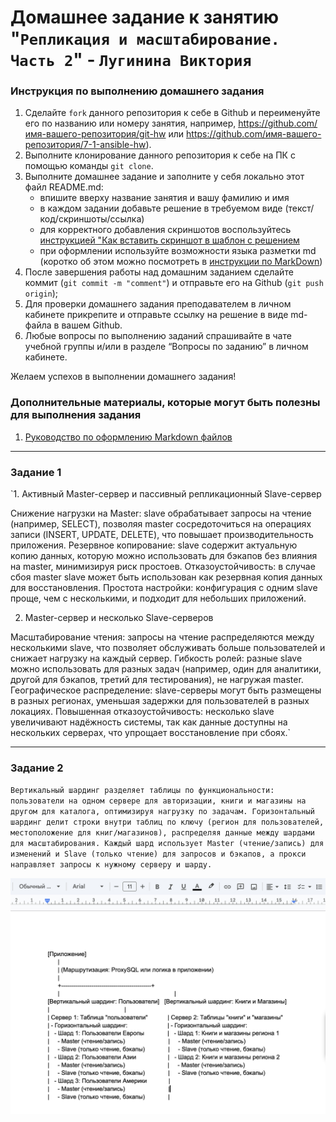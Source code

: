 # Домашнее задание к занятию "`Репликация и масштабирование. Часть 2`" - `Лугинина Виктория`


### Инструкция по выполнению домашнего задания

   1. Сделайте `fork` данного репозитория к себе в Github и переименуйте его по названию или номеру занятия, например, https://github.com/имя-вашего-репозитория/git-hw или  https://github.com/имя-вашего-репозитория/7-1-ansible-hw).
   2. Выполните клонирование данного репозитория к себе на ПК с помощью команды `git clone`.
   3. Выполните домашнее задание и заполните у себя локально этот файл README.md:
      - впишите вверху название занятия и вашу фамилию и имя
      - в каждом задании добавьте решение в требуемом виде (текст/код/скриншоты/ссылка)
      - для корректного добавления скриншотов воспользуйтесь [инструкцией "Как вставить скриншот в шаблон с решением](https://github.com/netology-code/sys-pattern-homework/blob/main/screen-instruction.md)
      - при оформлении используйте возможности языка разметки md (коротко об этом можно посмотреть в [инструкции  по MarkDown](https://github.com/netology-code/sys-pattern-homework/blob/main/md-instruction.md))
   4. После завершения работы над домашним заданием сделайте коммит (`git commit -m "comment"`) и отправьте его на Github (`git push origin`);
   5. Для проверки домашнего задания преподавателем в личном кабинете прикрепите и отправьте ссылку на решение в виде md-файла в вашем Github.
   6. Любые вопросы по выполнению заданий спрашивайте в чате учебной группы и/или в разделе “Вопросы по заданию” в личном кабинете.
   
Желаем успехов в выполнении домашнего задания!
   
### Дополнительные материалы, которые могут быть полезны для выполнения задания

1. [Руководство по оформлению Markdown файлов](https://gist.github.com/Jekins/2bf2d0638163f1294637#Code)

---

### Задание 1

`1. Активный Master-сервер и пассивный репликационный Slave-сервер

Снижение нагрузки на Master: slave обрабатывает запросы на чтение (например, SELECT), позволяя master сосредоточиться на операциях записи (INSERT, UPDATE, DELETE), что повышает производительность приложения.
Резервное копирование: slave содержит актуальную копию данных, которую можно использовать для бэкапов без влияния на master, минимизируя риск простоев.
Отказоустойчивость: в случае сбоя master slave может быть использован как резервная копия данных для восстановления.
Простота настройки: конфигурация с одним slave проще, чем с несколькими, и подходит для небольших приложений.

2. Master-сервер и несколько Slave-серверов

Масштабирование чтения: запросы на чтение распределяются между несколькими slave, что позволяет обслуживать больше пользователей и снижает нагрузку на каждый сервер.
Гибкость ролей: разные slave можно использовать для разных задач (например, один для аналитики, другой для бэкапов, третий для тестирования), не нагружая master.
Географическое распределение: slave-серверы могут быть размещены в разных регионах, уменьшая задержки для пользователей в разных локациях.
Повышенная отказоустойчивость: несколько slave увеличивают надёжность системы, так как данные доступны на нескольких серверах, что упрощает восстановление при сбоях.`

---

### Задание 2

`Вертикальный шардинг разделяет таблицы по функциональности: пользователи на одном сервере для авторизации, книги и магазины на другом для каталога, оптимизируя нагрузку по задачам. Горизонтальный шардинг делит строки внутри таблиц по ключу (регион для пользователей, местоположение для книг/магазинов), распределяя данные между шардами для масштабирования. Каждый шард использует Master (чтение/запись) для изменений и Slave (только чтение) для запросов и бэкапов, а прокси направляет запросы к нужному серверу и шарду.`

![task_2.png](https://github.com/victorialugi/12-07-hw/blob/main/task_2.png)
